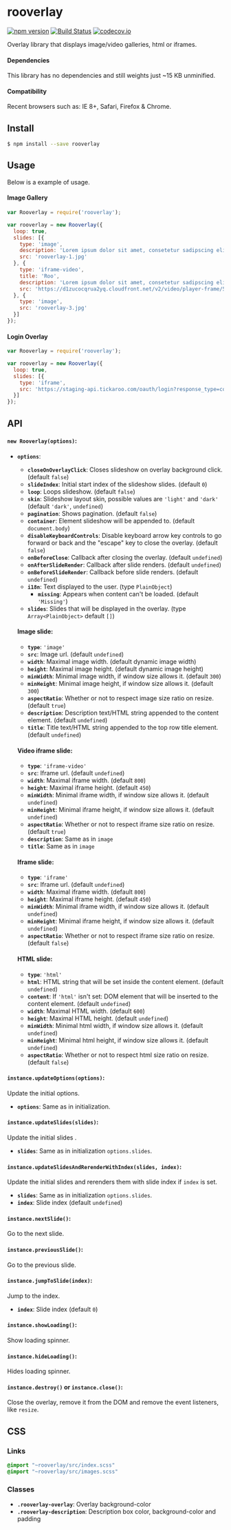 # rooverlay
[![npm version](https://badge.fury.io/js/rooverlay.svg)](https://www.npmjs.com/package/rooverlay) [![Build Status](https://travis-ci.org/Tickaroo/rooverlay.svg?branch=master)](https://travis-ci.org/Tickaroo/rooverlay) [![codecov.io](https://codecov.io/github/Tickaroo/rooverlay/coverage.svg?branch=master)](https://codecov.io/github/Tickaroo/rooverlay?branch=master)

Overlay library that displays image/video galleries, html or iframes.

#### Dependencies

This library has no dependencies and still weights just ~15 KB unminified.

#### Compatibility

Recent browsers such as: IE 8+, Safari, Firefox & Chrome.


## Install

```bash
$ npm install --save rooverlay
```


## Usage

Below is a example of usage.

#### Image Gallery

```javascript
var Rooverlay = require('rooverlay');

var rooverlay = new Rooverlay({
  loop: true,
  slides: [{
    type: 'image',
    description: 'Lorem ipsum dolor sit amet, consetetur sadipscing elitr',
    src: 'rooverlay-1.jpg'
  }, {
    type: 'iframe-video',
    title: 'Roo',
    description: 'Lorem ipsum dolor sit amet, consetetur sadipscing elitr',
    src: 'https://d1zucocqrua2yq.cloudfront.net/v2/video/player-frame/50b6675694a940db6d000001/media-00ism10unt4h9ek0ysbr25?autoplay=true'
  }, {
    type: 'image',
    src: 'rooverlay-3.jpg'
  }]
});
```

#### Login Overlay

```javascript
var Rooverlay = require('rooverlay');

var rooverlay = new Rooverlay({
  loop: true,
  slides: [{
    type: 'iframe',
    src: 'https://staging-api.tickaroo.com/oauth/login?response_type=code&client_id=55d34d46e4b0b5f93ed111da&_lang=en'
  }]
});
```

## API

#### `new Rooverlay(options)`:

- **`options`**:
  - **`closeOnOverlayClick`**: Closes slideshow on overlay background click. (default `false`)
  - **`slideIndex`**: Initial start index of the slideshow slides. (default `0`)
  - **`loop`**: Loops slideshow. (default `false`)
  - **`skin`**: Slideshow layout skin, possible values are `'light'` and `'dark'` (default `'dark'`, `undefined`)
  - **`pagination`**: Shows pagination. (default `false`)
  - **`container`**: Element slideshow will be appended to. (default `document.body`)
  - **`disableKeyboardControls`**: Disable keyboard arrow key controls to go forward or back and the "escape" key to close the overlay. (default `false`)
  - **`onBeforeClose`**: Callback after closing the overlay. (default `undefined`)
  - **`onAfterSlideRender`**: Callback after slide renders. (default `undefined`)
  - **`onBeforeSlideRender`**: Callback before slide renders. (default `undefined`)
  - **`i18n`**:
    Text displayed to the user.
    (type `PlainObject`)
    - **`missing`**: Appears when content can't be loaded. (default `'Missing'`)
  - **`slides`**:
    Slides that will be displayed in the overlay.
    (type `Array<PlainObject>` default `[]`)  

  #### Image slide:
    - **`type`**: `'image'`
    - **`src`**: Image url. (default `undefined`)
    - **`width`**: Maximal image width. (default dynamic image width)
    - **`height`**: Maximal image height. (default dynamic image height)
    - **`minWidth`**: Minimal image width, if window size allows it. (default `300`)
    - **`minHeight`**: Minimal image height, if window size allows it. (default `300`)
    - **`aspectRatio`**: Whether or not to respect image size ratio on resize. (default `true`)
    - **`description`**: Description text/HTML string appended to the content element. (default `undefined`)
    - **`title`**: Title text/HTML string appended to the top row title element. (default `undefined`)

  #### Video iframe slide:
    - **`type`**: `'iframe-video'`
    - **`src`**: Iframe url. (default `undefined`)
    - **`width`**: Maximal iframe width. (default `800`)
    - **`height`**: Maximal iframe height. (default `450`)
    - **`minWidth`**: Minimal iframe width, if window size allows it. (default `undefined`)
    - **`minHeight`**: Minimal iframe height, if window size allows it. (default `undefined`)
    - **`aspectRatio`**: Whether or not to respect iframe size ratio on resize. (default `true`)
    - **`description`**: Same as in `image`
    - **`title`**: Same as in `image`

  #### Iframe slide:
    - **`type`**: `'iframe'`
    - **`src`**: Iframe url. (default `undefined`)
    - **`width`**: Maximal iframe width. (default `800`)
    - **`height`**: Maximal iframe height. (default `450`)
    - **`minWidth`**: Minimal iframe width, if window size allows it. (default `undefined`)
    - **`minHeight`**: Minimal iframe height, if window size allows it. (default `undefined`)
    - **`aspectRatio`**: Whether or not to respect iframe size ratio on resize. (default `false`)

  #### HTML slide:
    - **`type`**: `'html'`
    - **`html`**: HTML string that will be set inside the content element. (default `undefined`)
    - **`content`**: If `'html'` isn't set: DOM element that will be inserted to the content element. (default `undefined`)
    - **`width`**: Maximal HTML width. (default `600`)
    - **`height`**: Maximal HTML height. (default `undefined`)
    - **`minWidth`**: Minimal html width, if window size allows it. (default `undefined`)
    - **`minHeight`**: Minimal html height, if window size allows it. (default `undefined`)
    - **`aspectRatio`**: Whether or not to respect html size ratio on resize. (default `false`)


#### `instance.updateOptions(options)`:

Update the initial options.

- **`options`**: Same as in initialization.


#### `instance.updateSlides(slides)`:

Update the initial slides .
- **`slides`**: Same as in initialization `options.slides`.

#### `instance.updateSlidesAndRerenderWithIndex(slides, index)`:

Update the initial slides and rerenders them with slide index if `index` is set.

- **`slides`**: Same as in initialization `options.slides`.
- **`index`**: Slide index (default `undefined`)

#### `instance.nextSlide()`:

Go to the next slide.

#### `instance.previousSlide()`:

Go to the previous slide.

#### `instance.jumpToSlide(index)`:

Jump to the index.

- **`index`**: Slide index (default `0`)

#### `instance.showLoading()`:

Show loading spinner.

#### `instance.hideLoading()`:

Hides loading spinner.

#### `instance.destroy()` or `instance.close()`:

Close the overlay, remove it from the DOM and remove the event listeners, like `resize`.


## CSS

### Links

```sass
@import "~rooverlay/src/index.scss"
@import "~rooverlay/src/images.scss"
```

### Classes

- **`.rooverlay-overlay`**: Overlay background-color
- **`.rooverlay-description`**: Description box color, background-color and padding
